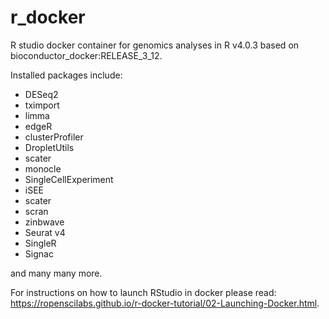 # r_docker
R studio docker container for genomics analyses in R v4.0.3 based on bioconductor_docker:RELEASE_3_12.

Installed packages include:

+ DESeq2
+ tximport
+ limma
+ edgeR
+ clusterProfiler
+ DropletUtils
+ scater
+ monocle
+ SingleCellExperiment
+ iSEE
+ scater
+ scran
+ zinbwave
+ Seurat v4
+ SingleR
+ Signac

and many many more.

For instructions on how to launch RStudio in docker please read: https://ropenscilabs.github.io/r-docker-tutorial/02-Launching-Docker.html.